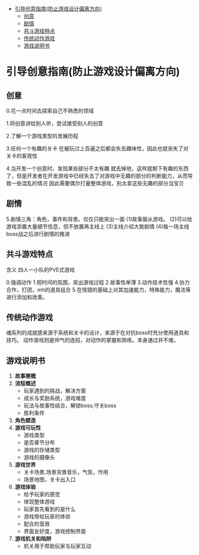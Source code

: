 
<!-- @import "[TOC]" {cmd="toc" depthFrom=1 depthTo=6 orderedList=false} -->


<!-- code_chunk_output -->

- [引导创意指南(防止游戏设计偏离方向)](#引导创意指南防止游戏设计偏离方向)
  - [创意](#创意)
  - [剧情](#剧情)
  - [共斗游戏特点](#共斗游戏特点)
  - [传统动作游戏](#传统动作游戏)
  - [游戏说明书](#游戏说明书)

<!-- /code_chunk_output -->
# 引导创意指南(防止游戏设计偏离方向)

## 创意

0.花一点时间去探索自己不熟悉的领域

1.将创意讲给别人听，尝试接受别人的创意

2.了解一个游戏类型的发展历程

3.任何一个有趣的关卡 在被玩过上百遍之后都会失去趣味性，因此也就丧失了对关卡的客观性

4.当开发一个创意时，发现某些部分不太有趣
  就去掉他，这样就剩下有趣的东西了，但是开发者在开发游戏中已经失去了对游戏中无趣的部分的判断能力，从而导致一些混乱的情况
  因此需要偶尔打量整体游戏，别太拿这些无趣的部分当宝贝

## 剧情

5.剧情三角：角色，事件和背景。仅仅只能突出一面
(1)故事服从游戏。
(2)可以给游戏添置大量细节信息，但不放置再主线上
(3)主线介绍大致剧情
(4)每一场主线boss战之后进行剧情的推进

## 共斗游戏特点

含义 四人一小队的PVE式游戏

0.强调动作
1.短时间的氛围，突出游戏过程
2.故事性单薄
3.动作技术性强
4.协力合作，打团，mh的道具组合
5.在怪猎的基础上对其加速能力，特殊能力，魔法等进行添加和改善。

## 传统动作游戏

魂系列的成就感来源于系统和关卡的设计，来源于在对抗boss时充分使用道具和技巧。
动作游戏则是帅气的连招，对动作的掌握和熟练。本身通过并不难。



## 游戏说明书

1. __故事梗概__
2. __流程概述__
    - 玩家遇到的挑战，解决方案
    - 成长与奖励系统，游戏难度
    - 玩法与故事性结合，解锁boss,守关boss
    - 胜利条件
3. __角色塑造__
4. __游戏可玩性__
    - 游戏类型
    - 是否章节分布
    - 游戏的存储类型
    - 游戏的摄像头
5. __游戏世界__
    - 关卡场景,场景背景音乐，气氛，作用
    - 场景地图，关卡出入口
6. __游戏体验__
    - 给予玩家的感觉
    - 体现整体游戏
    - 玩家首先看到的是什么
    - 游戏带给玩家的体验
    - 配合的音效
    - 界面友好度，游戏控制界面
7. __游戏机关和陷阱__
    - 机关用于帮助玩家与玩家互动




